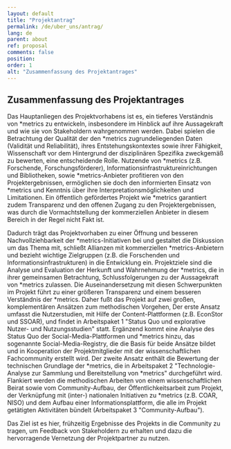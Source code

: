 ```yaml
---
layout: default
title: "Projektantrag"
permalink: /de/uber_uns/antrag/
lang: de
parent: about
ref: proposal
comments: false
position:
order: 1
alt: "Zusammenfassung des Projektantrages"
---
```


## Zusammenfassung des Projektantrages

Das Hauptanliegen des Projektvorhabens ist es, ein tieferes Verständnis von *metrics zu entwickeln, insbesondere im Hinblick auf ihre Aussagekraft und wie sie von Stakeholdern wahrgenommen werden. Dabei spielen die Betrachtung der Qualität der den *metrics zugrundeliegenden Daten (Validität und Reliabilität), ihres Entstehungskontextes sowie ihrer Fähigkeit, Wissenschaft vor dem Hintergrund der disziplinären Spezifika zweckgemäß zu bewerten, eine entscheidende Rolle. Nutzende von *metrics (z.B. Forschende, Forschungsförderer), Informationsinfrastruktureinrichtungen und Bibliotheken, sowie *metrics-Anbieter profitieren von den Projektergebnissen, ermöglichen sie doch den informierten Einsatz von *metrics und Kenntnis über ihre Interpretationsmöglichkeiten und Limitationen. Ein öffentlich gefördertes Projekt wie *metrics garantiert zudem Transparenz und den offenen Zugang zu den Projektergebnissen, was durch die Vormachtstellung der
kommerziellen Anbieter in diesem Bereich in der Regel nicht Fakt ist.

Dadurch trägt das Projektvorhaben zu einer Öffnung und besseren Nachvollziehbarkeit der *metrics-Initiativen bei und gestaltet die
Diskussion um das Thema mit, schließt Allianzen mit kommerziellen *metrics-Anbietern und bezieht wichtige Zielgruppen (z.B. die Forschenden und Informationsinfrastrukturen) in die Entwicklung ein. Projektziele sind die Analyse und Evaluation der Herkunft und
Wahrnehmung der *metrics, die in ihrer gemeinsamen Betrachtung, Schlussfolgerungen zu der Aussagekraft von *metrics zulassen. Die
Auseinandersetzung mit diesen Schwerpunkten im Projekt führt zu einer größeren Transparenz und einem besseren Verständnis der
*metrics. Daher fußt das Projekt auf zwei großen, komplementären Ansätzen zum methodischen Vorgehen, Der erste Ansatz umfasst die
Nutzerstudien, mit Hilfe der Content-Plattformen (z.B. EconStor und SSOAR), und findet in Arbeitspaket 1 "Status Quo und explorative
Nutzer- und Nutzungsstudien" statt. Ergänzend kommt eine Analyse des Status Quo der Social-Media-Plattformen und *metrics hinzu, das
sogenannte Social-Media-Registry, die die Basis für beide Ansätze bildet und in Kooperation der Projektmitglieder mit der wissenschaftlichen Fachcommunity erstellt wird. Der zweite Ansatz enthält die Bewertung der technischen Grundlage der *metrics, die in Arbeitspaket 2 "Technologie-Analyse zur Sammlung und Bereitstellung von *metrics" durchgeführt wird. Flankiert werden die methodischen Arbeiten von einem wissenschaftlichen Beirat sowie vom Community-Aufbau, der Öffentlichkeitsarbeit zum Projekt, der Verknüpfung mit (inter-) nationalen Initiativen zu *metrics (z.B. COAR, NISO) und dem Aufbau einer Informationsplattform, die alle im Projekt getätigten Aktivitäten bündelt (Arbeitspaket 3 "Community-Aufbau"). 

Das Ziel ist es hier, frühzeitig Ergebnisse des Projekts in die Community zu tragen, um Feedback von Stakeholdern zu erhalten und dazu die hervorragende Vernetzung der Projektpartner zu nutzen.
